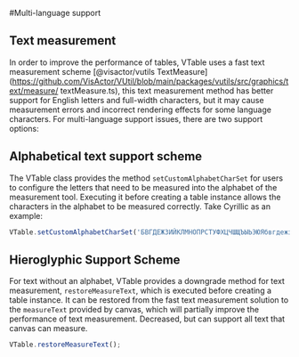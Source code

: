 #Multi-language support

## Text measurement

In order to improve the performance of tables, VTable uses a fast text measurement scheme [@visactor/vutils TextMeasure](https://github.com/VisActor/VUtil/blob/main/packages/vutils/src/graphics/text/measure/ textMeasure.ts), this text measurement method has better support for English letters and full-width characters, but it may cause measurement errors and incorrect rendering effects for some language characters. For multi-language support issues, there are two support options:

## Alphabetical text support scheme

The VTable class provides the method `setCustomAlphabetCharSet` for users to configure the letters that need to be measured into the alphabet of the measurement tool. Executing it before creating a table instance allows the characters in the alphabet to be measured correctly. Take Cyrillic as an example:

```js
VTable.setCustomAlphabetCharSet('БВГДЕЖЗИЙКЛМНОПРСТУФХЦЧШЩЪЫЬЭЮЯбвгдежзийклмнопрстуфхцчшщъыьэ юя');
```

## Hieroglyphic Support Scheme

For text without an alphabet, VTable provides a downgrade method for text measurement, `restoreMeasureText`, which is executed before creating a table instance. It can be restored from the fast text measurement solution to the `measureText` provided by canvas, which will partially improve the performance of text measurement. Decreased, but can support all text that canvas can measure.

```js
VTable.restoreMeasureText();
```